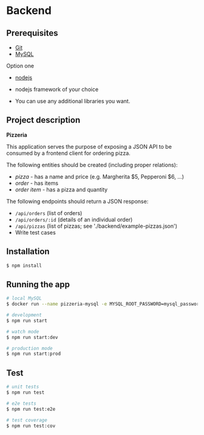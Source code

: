 Backend
=======

Prerequisites
-------------

* [Git](http://git-scm.com/)
* [MySQL](https://www.mysql.com/)

Option one
* [nodejs](https://nodejs.org/en/)
* nodejs framework of your choice

* You can use any additional libraries you want.

Project description
-------------------

**Pizzeria**

This application serves the purpose of exposing a JSON API to be consumed by a frontend client for ordering pizza.

The following entities should be created (including proper relations):

* *pizza* - has a name and price (e.g. Margherita $5, Pepperoni $6, ...)
* *order* - has items
* *order item* - has a pizza and quantity

The following endpoints should return a JSON response:
* `/api/orders` (list of orders)
* `/api/orders/:id` (details of an individual order)
* `/api/pizzas` (list of pizzas; see './backend/example-pizzas.json')
* Write test cases

## Installation

```bash
$ npm install
```

## Running the app

```bash
# local MySQL
$ docker run --name pizzeria-mysql -e MYSQL_ROOT_PASSWORD=mysql_password -e MYSQL_DATABASE=pizzeria -e MYSQL_USER=pizzeria -e MYSQL_PASSWORD=mysql_password -p 3306:3306 mysql:latest
```

```bash
# development
$ npm run start

# watch mode
$ npm run start:dev

# production mode
$ npm run start:prod
```

## Test

```bash
# unit tests
$ npm run test

# e2e tests
$ npm run test:e2e

# test coverage
$ npm run test:cov
```
